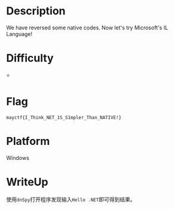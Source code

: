 # Description
We have reversed some native codes. Now let's try Microsoft's IL Language!

# Difficulty
⭐

# Flag
`mayctf{I_Think_NET_1S_S1mpler_Than_NATIVE!}`

# Platform
Windows

# WriteUp
使用`dnSpy`打开程序发现输入`Hello .NET`即可得到结果。
